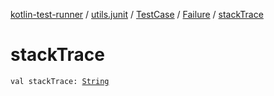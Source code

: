 [kotlin-test-runner](../../../index.md) / [utils.junit](../../index.md) / [TestCase](../index.md) / [Failure](index.md) / [stackTrace](./stack-trace.md)

# stackTrace

`val stackTrace: `[`String`](https://kotlinlang.org/api/latest/jvm/stdlib/kotlin/-string/index.html)
